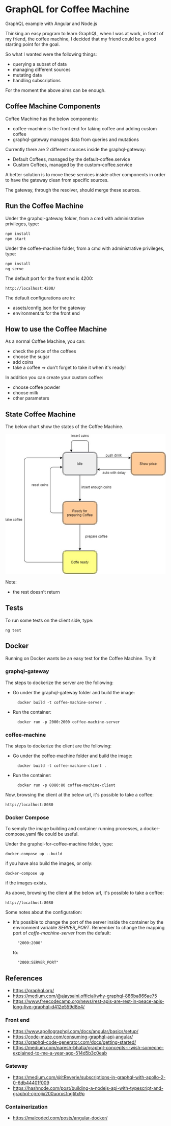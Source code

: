 # GraphQL for Coffee Machine

GraphQL example with Angular and Node.js

Thinking an easy program to learn GraphQL, when I was at work, in front of my friend, the coffee machine, I decided that my friend could be a good starting point for the goal.

So what I wanted were the following things:

- querying a subset of data
- managing different sources
- mutating data
- handling subscriptions

For the moment the above aims can be enough.

## Coffee Machine Components

Coffee Machine has the below components:

- coffee-machine is the front end for taking coffee and adding custom coffee
- graphql-gateway manages data from queries and mutations

Currently there are 2 different sources inside the graphql-gateway:

- Default Coffees, managed by the default-coffee.service
- Custom Coffees, managed by the custom-coffee.service

A better solution is to move these services inside other components in order to have the gateway clean from specific sources.

The gateway, through the resolver, should merge these sources.

## Run the Coffee Machine

Under the graphql-gateway folder, from a cmd with administrative privileges, type:

    npm install
    npm start

Under the coffee-machine folder, from a cmd with administrative privileges, type:

    npm install
    ng serve

The default port for the front end is 4200:

    http://localhost:4200/

The default configurations are in:

- assets/config.json for the gateway
- environment.ts for the front end

## How to use the Coffee Machine

As a normal Coffee Machine, you can:

- check the price of the coffees
- choose the sugar
- add coins
- take a coffee => don't forget to take it when it's ready!

In addition you can create your custom coffee:

- choose coffee powder
- choose milk
- other parameters

## State Coffee Machine

The below chart show the states of the Coffee Machine.

![State Coffee Machine](assets/state-coffee-machine.jpg)

Note:

- the rest doesn't return

## Tests

To run some tests on the client side, type:

    ng test

## Docker

Running on Docker wants be an easy test for the Coffee Machine. Try it!

### graphql-gateway

The steps to dockerize the server are the following:

- Go under the graphql-gateway folder and build the image:

        docker build -t coffee-machine-server .

- Run the container:

        docker run -p 2000:2000 coffee-machine-server

### coffee-machine

The steps to dockerize the client are the following:

- Go under the coffee-machine folder and build the image:

        docker build -t coffee-machine-client .

- Run the container:

        docker run -p 8080:80 coffee-machine-client

Now, browsing the client at the below url, it's possible to take a coffee:

    http://localhost:8080

### Docker Compose

To semply the image building and container running processes, a docker-compose.yaml file could be useful.

Under the graphql-for-coffee-machine folder, type:

    docker-compose up --build

if you have also build the images, or only:

    docker-compose up

if the images exists.

As above, browsing the client at the below url, it's possible to take a coffee:

    http://localhost:8080

Some notes about the configuration:

- It's possible to change the port of the server inside the container by the environment variable *SERVER_PORT*. Remember to change the mapping port of *coffe-machine-server* from the default:

        "2000:2000"

    to:

        "2000:SERVER_PORT"

## References

- <https://graphql.org/>
- <https://medium.com/@ajaysaini.official/why-graphql-886ba866ae75>
- <https://www.freecodecamp.org/news/rest-apis-are-rest-in-peace-apis-long-live-graphql-d412e559d8e4/>

### Front end

- <https://www.apollographql.com/docs/angular/basics/setup/>
- <https://code-maze.com/consuming-graphql-api-angular/>
- <https://graphql-code-generator.com/docs/getting-started/>
- <https://medium.com/naresh-bhatia/graphql-concepts-i-wish-someone-explained-to-me-a-year-ago-514d5b3c0eab>

### Gateway

- <https://medium.com/@itReverie/subscriptions-in-graphql-with-apollo-2-0-6db44401f009>
- <https://hashnode.com/post/building-a-nodejs-api-with-typescript-and-graphql-cjrrojjx200uqrxs1ngtitx9p>

### Containerization

- <https://malcoded.com/posts/angular-docker/>
